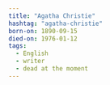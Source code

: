 ```yaml
---
title: "Agatha Christie"
hashtag: "agatha-christie"
born-on: 1890-09-15
died-on: 1976-01-12
tags:
  - English
  - writer
  - dead at the moment
---
```

